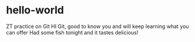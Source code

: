 # hello-world
ZT practice on Git
HI Git, good to know you and will keep learning what you can offer
Had some fish tonight and it tastes delicious!
